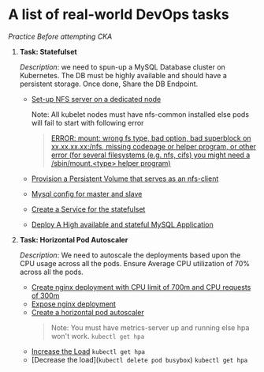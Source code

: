 # A list of real-world DevOps tasks

_Practice Before attempting CKA_

1. **Task: Statefulset**

   _Description_: we need to spun-up a MySQL Database cluster on Kubernetes. The DB must be highly available and should have a persistent storage. Once done, Share the DB Endpoint.

   - [Set-up NFS server on a dedicated node](./ubuntu/nfs-mount.sh)

     Note: All kubelet nodes must have nfs-common installed else pods will fail to start with following error

     > [ERROR: mount: wrong fs type, bad option, bad superblock on xx.xx.xx.xx:/nfs, missing codepage or helper program, or other error (for several filesystems (e.g. nfs, cifs) you might need a /sbin/mount.\<type\> helper program)](https://github.com/rancher/rancher/issues/4423)

   - [Provision a Persistent Volume that serves as an nfs-client](./tasks/statefulset/pv-mysql.yaml)
   - [Mysql config for master and slave](./tasks/statefulset/cm-mysql.yaml)
   - [Create a Service for the statefulset](./tasks/statefulset/svc-mysql.yaml)
   - [Deploy A High available and stateful MySQL Application](./tasks/statefulset/statefulset-mysql.yaml)

2. **Task: Horizontal Pod Autoscaler**

   _Description_: We need to autoscale the deployments based upon the CPU usage across all the pods. Ensure Average CPU utilization of 70% across all the pods.

   - [Create nginx deployment with CPU limit of 700m and CPU requests of 300m](./tasks/hpa/ngx-deploy.yaml)
   - [Expose nginx deployment](./tasks/hpa/ngx-svc.yaml)
   - [Create a horizontal pod autoscaler](./tasks/hpa/ngx-autoscaler.yaml)
     > Note: You must have metrics-server up and running else hpa won't work.
     > `kubectl get hpa`
   - [Increase the Load](./tasks/hpa/busybox.yaml)
     `kubectl get hpa`
   - [Decrease the load](`kubectl delete pod busybox`)
     `kubectl get hpa`
